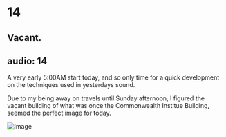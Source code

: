 # 14
## Vacant.
audio: 14
---

A very early 5:00AM start today, and so only time for a quick development on the techniques used in yesterdays sound. 

Due to my being away on travels until Sunday afternoon, I figured the vacant building of what was once the Commonwealth Institue Building, seemed the perfect image for today.

![Image](/assets/img/Snd-14.jpg)